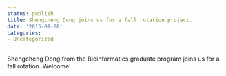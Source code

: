 ```yaml
---
status: publish
title: Shengcheng Dong joins us for a fall rotation project.
date: '2015-09-08'
categories:
- Uncategorized
---
```


Shengcheng Dong from the Bioinformatics graduate program joins us for a fall rotation. Welcome!


